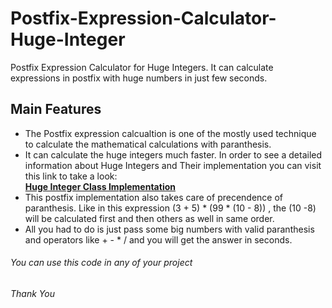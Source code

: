 # Postfix-Expression-Calculator-Huge-Integer
Postfix Expression Calculator for Huge Integers. It can calculate expressions in postfix with huge numbers in just few seconds.
## Main Features
- The Postfix expression calcualtion is one of the mostly used technique to calculate the mathematical calculations with paranthesis. <br />
- It can calculate the huge integers much faster. In order to see a detailed information about Huge Integers and Their implementation you can visit this link to take a look: <br />
**[Huge Integer Class Implementation](https://github.com/AbdullahMushtaq78/Huge-Integer-Big-Integer-Class-Immplemetation)**
- This postfix implementation also takes care of precendence of paranthesis. Like in this expression (3 + 5) * (99 * (10 - 8)) , the (10 -8) will be calculated first and then others as well in same order.
- All you had to do is just pass some big numbers with valid paranthesis and operators like + - * / and you will get the answer in seconds. <br />
###### You can use this code in any of your project
###### Thank You

